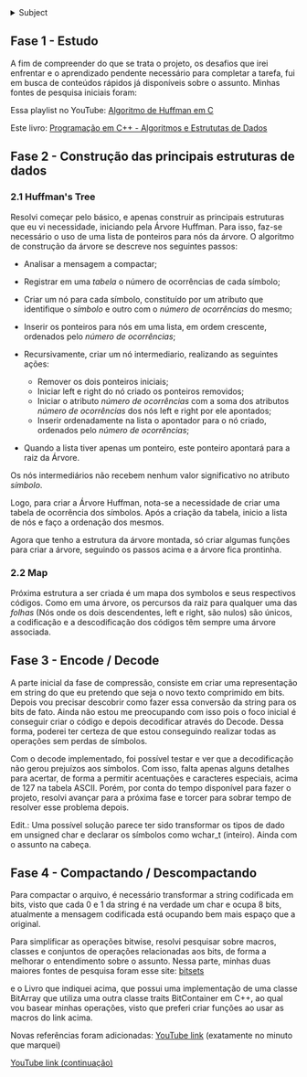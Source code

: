 <details>
	<summary>Subject</summary>

# Labs 4º Edição

## Desafio

O desafio consiste no desenvolvimento de uma aplicação de análise e compressão de dados. Essa aplicação utilizará o algoritmo de compressão Huffman e poderá receber múltiplos dados onde, uma vez que comprimido deve ser descomprimido e coletar informações pertinentes para a análise do processo e dado.

Para isso, você criará dois programas: `encoder` e `decoder`. O encoder receberá o dado a ser comprimido e exibirá suas informações vindas do decoder. Já, o decoder descomprimirá o dado e irá enviá-lo ao encoder com suas informações, onde será exibido. Os programas devem se comunicar utilizando *shared memory operations*.

A linguagem C será utilizada para o desenvolvimento e não há bibliotecas externas permitidas.

## É necessário

- Que existam dois programas `encoder` e `decoder` que se comuniquem via memória compartilhada.
- Que o `encoder` possa receber, no mínimo, múltiplos textos como dado e comprimi-lo. Caso mais de um texto seja enviado, devem ser comprimidos juntos, resultando em apenas um único dado.
- Que o algoritmo de Huffman seja implementando em sua totalidade e que o processo de compressão e descompressão ocorram utilizando-o.
-  Que o `decoder` possa descomprimir e enviar as seguintes informações ao `encoder`: dado descomprimido, quantidade de bits ou bytes totais, quantidade de bits ou bytes comprimidos e o tempo da operação de descompressão.
- O `encoder` exibir as informações recebidas pelo `decoder`.

### O que será avaliado

- Código bem escrito e limpo.
- A documentação do seu código.
- Ferramentas que foram utilizadas e por quê.
- Sua criatividade e capacidade de lidar com problemas diferentes.
- Alinhamento do seu projeto com a proposta.

### O mínimo necessário

- README.md com a documentação contendo informações do projeto.

### Bônus

Os itens a seguir não são obrigatórios, mas são funcionalidades que darão mais valor ao seu desafio.

- Compressão de múltiplos arquivos binários.
- Criptografia do dado comprimido, utilizando senha fornecida pelo usuário.
- Verificação de integridade do arquivo comprimido.
- Opção para escolher mais outro algoritmo de compressão a ser utilizado.
- Tempo de descompressão (`decoder`) abaixo da média dos candidatos.
- Cuidados especiais com otimização e padrões de código.
- Uso de ferramentas externas para planejamento nas etapas de desenvolvimento.

<sub><sup>[Importante](https://xkcd.com/1381/)</sup></sub>
</details>

## Fase 1 - Estudo

A fim de compreender do que se trata o projeto, os desafios que irei
enfrentar e o aprendizado pendente necessário para completar a tarefa,
fui em busca de conteúdos rápidos já disponíveis sobre o assunto.
Minhas fontes de pesquisa iniciais foram:


Essa playlist no YouTube: [Algoritmo de Huffman em C](https://www.youtube.com/watch?v=o8UPZ_KDWdU&list=PLqJK4Oyr5WShtxF1Ch3Vq4b1Dzzb-WxbP)


Este livro: [Programação em C++ - Algoritmos e Estrututas de Dados](https://a.co/d/0LGtXRI)


## Fase 2 - Construção das principais estruturas de dados

### 2.1 Huffman's Tree

Resolvi começar pelo básico, e apenas construir as principais estruturas
que eu vi necessidade, iniciando pela Árvore Huffman.
Para isso, faz-se necessário o uso de uma lista de ponteiros para nós
da árvore. O algoritmo de construção da árvore se descreve nos seguintes
passos:

- Analisar a mensagem a compactar;

- Registrar em uma *tabela* o número de ocorrências de cada símbolo;

- Criar um nó para cada símbolo, constituído por um atributo que identifique
o *símbolo* e outro com o *número de ocorrências* do mesmo;

- Inserir os ponteiros para nós em uma lista, em ordem crescente, ordenados
pelo *número de ocorrências*;

- Recursivamente, criar um nó intermediario, realizando as seguintes ações:

	- Remover os dois ponteiros iniciais;
	- Iniciar left e right do nó criado os ponteiros
	removidos;
	- Iniciar o atributo *número de ocorrências* com
	a soma dos atributos *número de ocorrências* dos
	nós left e right por ele apontados;
	- Inserir ordenadamente na lista o apontador para o nó criado, ordenados pelo *número de ocorrências*;

- Quando a lista tiver apenas um ponteiro, este ponteiro apontará para a raiz da Árvore.


Os nós intermediários não recebem nenhum valor significativo no atributo
*símbolo*.

Logo, para criar a Árvore Huffman, nota-se a necessidade de criar uma tabela de ocorrência dos símbolos.
Após a criação da tabela, inicio a lista de nós e faço a ordenação dos mesmos.

Agora que tenho a estrutura da árvore montada, só criar algumas funções para criar a árvore, seguindo os passos acima e a árvore fica prontinha.


### 2.2 Map

Próxima estrutura a ser criada é um mapa dos symbolos e seus
respectivos códigos. Como em uma árvore, os percursos da raiz para qualquer uma das *folhas* (Nós onde os dois descendentes, left e right, são nulos) são únicos, a codificação e a descodificação dos códigos têm sempre uma árvore associada.


## Fase 3 - Encode / Decode

A parte inicial da fase de compressão, consiste em criar uma
representação em string do que eu pretendo que seja o novo
texto comprimido em bits. Depois vou precisar descobrir como fazer
essa conversão da string para os bits de fato. Ainda não estou me
preocupando com isso pois o foco inicial é conseguir criar o código
e depois decodificar através do Decode. Dessa forma, poderei ter
certeza de que estou conseguindo realizar todas as operações sem
perdas de símbolos.

Com o decode implementado, foi possível testar e ver que a decodificação não gerou prejuízos aos símbolos. Com isso, falta apenas alguns detalhes para acertar, de forma a permitir acentuações e caracteres especiais, acima de 127
na tabela ASCII. Porém, por conta do tempo disponível para fazer o projeto,
resolvi avançar para a próxima fase e torcer para sobrar tempo de resolver
esse problema depois.

Edit.: Uma possível solução parece ter sido transformar os tipos de dado
em unsigned char e declarar os símbolos como wchar_t (inteiro). Ainda
com o assunto na cabeça.

## Fase 4 - Compactando / Descompactando

Para compactar o arquivo, é necessário transformar a string codificada em bits,
visto que cada 0 e 1 da string é na verdade um char e ocupa 8 bits, atualmente
a mensagem codificada está ocupando bem mais espaço que a original.

Para simplificar as operações bitwise, resolvi pesquisar
sobre macros, classes e conjuntos de operações
relacionadas aos bits, de forma a melhorar o entendimento
sobre o assunto. Nessa parte, minhas duas maiores fontes
de pesquisa foram esse site: 
[bitsets](https://c-faq.com/misc/bitsets.html)

e o Livro que indiquei acima, que possui uma implementação
de uma classe BitArray que utiliza uma outra classe traits
BitContainer em C++, ao qual vou basear minhas operações,
visto que preferi criar funções ao usar as macros do link
acima.

Novas referências foram adicionadas:
[YouTube link](https://youtu.be/aMAM5vL7wTs?t=639) (exatamente no minuto que marquei)

[YouTube link (continuação)](https://www.youtube.com/watch?v=Ew2QnDeTCCE)

